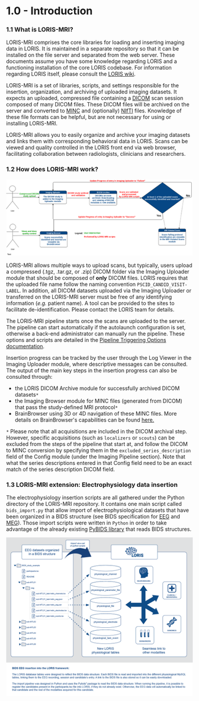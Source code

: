 # 1.0 - Introduction

### 1.1 What is LORIS-MRI? 

LORIS-MRI comprises the core libraries for loading and inserting imaging 
data in LORIS. 
It is maintained in a separate repository so that it can be installed 
on the file server and separated from the web server.
These documents assume you have some knowledge regarding LORIS and
a functioning installation of the core LORIS codebase. For information 
regarding LORIS itself, please consult the [LORIS wiki][1].

LORIS-MRI is a set of libraries, scripts, and settings responsible for the 
insertion, organization, and archiving of uploaded imaging datasets. 
It expects an uploaded, compressed file containing 
a [DICOM][2] scan session composed of many DICOM files. These DICOM files 
will be archived on the server and converted to [MINC][3] and (optionally)
[NIfTI][4] files. Knowledge of these file formats can be helpful, but are not 
necessary for using or installing LORIS-MRI.

LORIS-MRI allows you to easily organize and archive your imaging datasets
and links them with corresponding behavioral data in LORIS. Scans can be viewed 
and quality controlled in the LORIS front end via web browser, facilitating 
collaboration between radiologists, clinicians and researchers.

### 1.2 How does LORIS-MRI work? 
 
![user_story](images/user_story.png)

LORIS-MRI allows multiple ways to upload scans, but typically, users
upload a compressed (.tgz, .tar.gz, or .zip) DICOM folder via the Imaging
Uploader module that should be composed of **only** DICOM files. LORIS requires 
that the uploaded file name follow the naming convention 
`PSCID_CANDID_VISIT-LABEL`. 
In addition, all DICOM datasets uploaded via the Imaging Uploader or 
transferred on the LORIS-MRI server must be free of any identifying 
information (*e.g.* patient name). A tool can be provided to the sites to 
facilitate de-identification. Please contact the LORIS team for details.

The LORIS-MRI pipeline starts once the scans are uploaded to the server.
The pipeline can start automatically if the autolaunch configuration is
set, otherwise a back-end administrator can manually run the pipeline. 
These options and scripts are detailed in the 
[Pipeline Triggering Options documentation](05-PipelineLaunchOptions.md). 

Insertion progress can be tracked by the user through the Log Viewer in the
Imaging Uploader module, where descriptive messages can be consulted.
The output of the main key steps in the insertion progress can also be consulted 
through:
 - the LORIS DICOM Archive module for successfully archived DICOM datasets`*` 
 - the Imaging Browser module for MINC files (generated from DICOM) that pass the 
study-defined MRI protocol`*`
 - BrainBrowser using 3D or 4D navigation of these MINC files. More details on 
BrainBrowser's capabilities can be found [here.][5]

`*` Please note that all acquisitions are included in the DICOM archival
step. However, specific acquisitions (such as `localizers` or `scouts`) can be
excluded from the steps of the pipeline that start at, and follow the DICOM to
MINC conversion by specifying them in the `excluded_series_description`
field of the Config module (under the Imaging Pipeline section). Note that what
the series descriptions entered in that Config field need to be an exact match
of the series description DICOM field.

### 1.3 LORIS-MRI extension: Electrophysiology data insertion

The electrophysiology insertion scripts are all gathered under the Python 
directory of the LORIS-MRI repository. It contains one main script called 
`bids_import.py` that allow import of electrophysiological datasets that have
been organized in a BIDS structure (see BIDS specification for [EEG][6] and 
[MEG][7]). Those import scripts were written in `Python` in order to take 
advantage of the already existing [PyBIDS library][8] that reads BIDS 
structures.

![electrophysio_import](images/EEG_BIDS_diagram.png)



[1]: https://github.com/aces/Loris/wiki 
[2]: http://dicomiseasy.blogspot.ca/2011/10/introduction-to-dicom-chapter-1.html
[3]: https://en.wikibooks.org/wiki/MINC/Introduction 
[4]: https://nifti.nimh.nih.gov/ 
[5]: https://brainbrowser.cbrain.mcgill.ca/
[6]: https://docs.google.com/document/d/1ArMZ9Y_quTKXC-jNXZksnedK2VHHoKP3HCeO5HPcgLE/edit#heading=h.4k1noo90gelw
[7]: http://bids.neuroimaging.io/bids_spec.pdf
[8]: https://github.com/INCF/pybids
